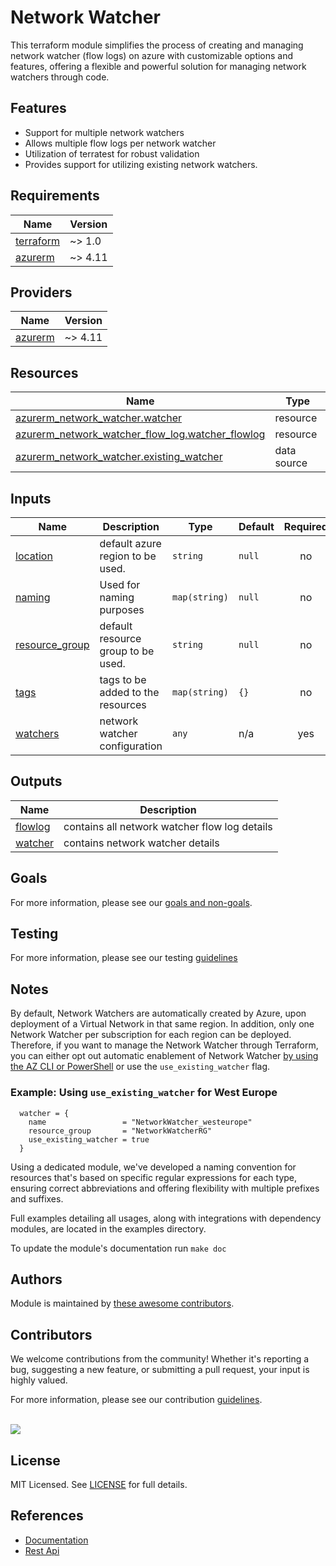 # Network Watcher

This terraform module simplifies the process of creating and managing network watcher (flow logs) on azure with customizable options and features, offering a flexible and powerful solution for managing network watchers through code.

## Features

- Support for multiple network watchers
- Allows multiple flow logs per network watcher
- Utilization of terratest for robust validation
- Provides support for utilizing existing network watchers.

<!-- BEGIN_TF_DOCS -->
## Requirements

| Name | Version |
|------|---------|
| <a name="requirement_terraform"></a> [terraform](#requirement\_terraform) | ~> 1.0 |
| <a name="requirement_azurerm"></a> [azurerm](#requirement\_azurerm) | ~> 4.11 |

## Providers

| Name | Version |
|------|---------|
| <a name="provider_azurerm"></a> [azurerm](#provider\_azurerm) | ~> 4.11 |

## Resources

| Name | Type |
|------|------|
| [azurerm_network_watcher.watcher](https://registry.terraform.io/providers/hashicorp/azurerm/latest/docs/resources/network_watcher) | resource |
| [azurerm_network_watcher_flow_log.watcher_flowlog](https://registry.terraform.io/providers/hashicorp/azurerm/latest/docs/resources/network_watcher_flow_log) | resource |
| [azurerm_network_watcher.existing_watcher](https://registry.terraform.io/providers/hashicorp/azurerm/latest/docs/data-sources/network_watcher) | data source |

## Inputs

| Name | Description | Type | Default | Required |
|------|-------------|------|---------|:--------:|
| <a name="input_location"></a> [location](#input\_location) | default azure region to be used. | `string` | `null` | no |
| <a name="input_naming"></a> [naming](#input\_naming) | Used for naming purposes | `map(string)` | `null` | no |
| <a name="input_resource_group"></a> [resource\_group](#input\_resource\_group) | default resource group to be used. | `string` | `null` | no |
| <a name="input_tags"></a> [tags](#input\_tags) | tags to be added to the resources | `map(string)` | `{}` | no |
| <a name="input_watchers"></a> [watchers](#input\_watchers) | network watcher configuration | `any` | n/a | yes |

## Outputs

| Name | Description |
|------|-------------|
| <a name="output_flowlog"></a> [flowlog](#output\_flowlog) | contains all network watcher flow log details |
| <a name="output_watcher"></a> [watcher](#output\_watcher) | contains network watcher details |
<!-- END_TF_DOCS -->

## Goals

For more information, please see our [goals and non-goals](./GOALS.md).

## Testing

For more information, please see our testing [guidelines](./TESTING.md)

## Notes

By default, Network Watchers are automatically created by Azure, upon deployment of a Virtual Network in that same region. In addition, only one Network Watcher per subscription for each region can be deployed. Therefore, if you want to manage the Network Watcher through Terraform, you can either opt out automatic enablement of Network Watcher [by using the AZ CLI or PowerShell](https://learn.microsoft.com/en-us/azure/network-watcher/network-watcher-create?tabs=portal#opt-out-of-network-watcher-automatic-enablement) or use the `use_existing_watcher` flag.

### Example: Using `use_existing_watcher` for West Europe

```hcl
  watcher = {
    name                 = "NetworkWatcher_westeurope"
    resource_group       = "NetworkWatcherRG"
    use_existing_watcher = true
  }
```

Using a dedicated module, we've developed a naming convention for resources that's based on specific regular expressions for each type, ensuring correct abbreviations and offering flexibility with multiple prefixes and suffixes.

Full examples detailing all usages, along with integrations with dependency modules, are located in the examples directory.

To update the module's documentation run `make doc`

## Authors

Module is maintained by [these awesome contributors](https://github.com/cloudnationhq/terraform-azure-nw/graphs/contributors).

## Contributors

We welcome contributions from the community! Whether it's reporting a bug, suggesting a new feature, or submitting a pull request, your input is highly valued.

For more information, please see our contribution [guidelines](./CONTRIBUTING.md). <br><br>

<a href="https://github.com/cloudnationhq/terraform-azure-nw/graphs/contributors">
  <img src="https://contrib.rocks/image?repo=cloudnationhq/terraform-azure-nw" />
</a>

## License

MIT Licensed. See [LICENSE](./LICENSE) for full details.

## References

- [Documentation](https://learn.microsoft.com/en-us/azure/network-watcher/network-watcher-overview)
- [Rest Api](https://learn.microsoft.com/en-us/rest/api/network-watcher/)
